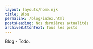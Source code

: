 ```yaml
---
layout: layouts/home.njk
title: Blog
permalink: /blog/index.html
postsHeading: Nos dernières actualités
archiveButtonText: Tous les posts
---
```

Blog - Todo.